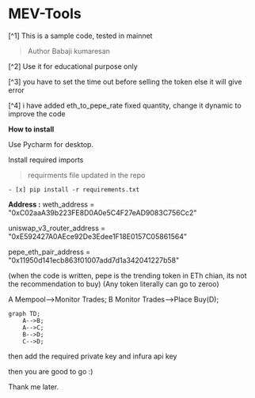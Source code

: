 # MEV-Tools

[^1] This is a sample code, tested in mainnet

>Author Babaji kumaresan

[^2] Use it for educational purpose only

[^3] you have to set the time out before selling the token else it will give error

[^4] i have added eth_to_pepe_rate fixed quantity, change it dynamic to improve the code


**How to install**

Use Pycharm for desktop.

Install required imports
>requirments file updated in the repo
```
- [x] pip install -r requirements.txt 
```
**Address :**
weth_address = "0xC02aaA39b223FE8D0A0e5C4F27eAD9083C756Cc2"

uniswap_v3_router_address = "0xE592427A0AEce92De3Edee1F18E0157C05861564"

pepe_eth_pair_address = "0x11950d141ecb863f01007add7d1a342041227b58"

(when the code is written, pepe is the trending token in ETh chian, its not the recommendation to buy)
(Any token literally can go to zeroo)

 
 A   Mempool-->Monitor Trades;
 B   Monitor Trades-->Place Buy(D);
 

```mermaid
graph TD;
    A-->B;
    A-->C;
    B-->D;
    C-->D;
```
then add the required private key and infura api key

then you are good to go :)

Thank me later.
